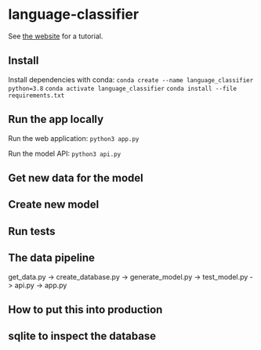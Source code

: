 # language-classifier

See [the website](https://camtsmith.com/articles/2017-10/naive-bayes-text-classification) for a tutorial.

## Install

Install dependencies with conda:
`conda create --name language_classifier python=3.8`
`conda activate language_classifier`
`conda install --file requirements.txt`


## Run the app locally

Run the web application:
`python3 app.py`

Run the model API:
`python3 api.py`


## Get new data for the model


## Create new model


## Run tests


## The data pipeline

get_data.py -> create_database.py -> generate_model.py -> test_model.py -> api.py -> app.py

## How to put this into production

## sqlite to inspect the database
